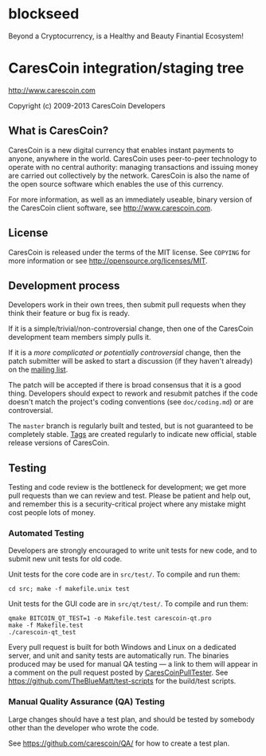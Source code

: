 # blockseed
Beyond a Cryptocurrency, is a Healthy and Beauty Finantial Ecosystem!

CaresCoin integration/staging tree
================================

http://www.carescoin.com

Copyright (c) 2009-2013 CaresCoin Developers

What is CaresCoin?
----------------

CaresCoin is a new digital currency that enables instant payments to
anyone, anywhere in the world. CaresCoin uses peer-to-peer technology to operate
with no central authority: managing transactions and issuing money are carried
out collectively by the network. CaresCoin is also the name of the open source
software which enables the use of this currency.

For more information, as well as an immediately useable, binary version of
the CaresCoin client software, see http://www.carescoin.com.

License
-------

CaresCoin is released under the terms of the MIT license. See `COPYING` for more
information or see http://opensource.org/licenses/MIT.

Development process
-------------------

Developers work in their own trees, then submit pull requests when they think
their feature or bug fix is ready.

If it is a simple/trivial/non-controversial change, then one of the CaresCoin
development team members simply pulls it.

If it is a *more complicated or potentially controversial* change, then the patch
submitter will be asked to start a discussion (if they haven't already) on the
[mailing list](http://sourceforge.net/mailarchive/forum.php?forum_name=carescoin-development).

The patch will be accepted if there is broad consensus that it is a good thing.
Developers should expect to rework and resubmit patches if the code doesn't
match the project's coding conventions (see `doc/coding.md`) or are
controversial.

The `master` branch is regularly built and tested, but is not guaranteed to be
completely stable. [Tags](https://github.com/carescoin/carescoin/tags) are created
regularly to indicate new official, stable release versions of CaresCoin.

Testing
-------

Testing and code review is the bottleneck for development; we get more pull
requests than we can review and test. Please be patient and help out, and
remember this is a security-critical project where any mistake might cost people
lots of money.

### Automated Testing

Developers are strongly encouraged to write unit tests for new code, and to
submit new unit tests for old code.

Unit tests for the core code are in `src/test/`. To compile and run them:

    cd src; make -f makefile.unix test

Unit tests for the GUI code are in `src/qt/test/`. To compile and run them:

    qmake BITCOIN_QT_TEST=1 -o Makefile.test carescoin-qt.pro
    make -f Makefile.test
    ./carescoin-qt_test

Every pull request is built for both Windows and Linux on a dedicated server,
and unit and sanity tests are automatically run. The binaries produced may be
used for manual QA testing — a link to them will appear in a comment on the
pull request posted by [CaresCoinPullTester](https://github.com/CaresCoinPullTester). See https://github.com/TheBlueMatt/test-scripts
for the build/test scripts.

### Manual Quality Assurance (QA) Testing

Large changes should have a test plan, and should be tested by somebody other
than the developer who wrote the code.

See https://github.com/carescoin/QA/ for how to create a test plan.
